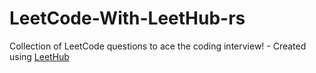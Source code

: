 # LeetCode-With-LeetHub-rs
Collection of LeetCode questions to ace the coding interview! - Created using [LeetHub](https://github.com/QasimWani/LeetHub)
